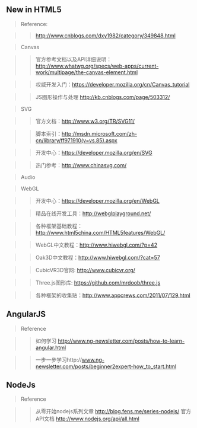 
## New in HTML5

> Reference:

>>http://www.cnblogs.com/dxy1982/category/349848.html

> Canvas 

>>官方参考文档以及API详细说明：http://www.whatwg.org/specs/web-apps/current-work/multipage/the-canvas-element.html

>>权威开发入门：https://developer.mozilla.org/cn/Canvas_tutorial

>>JS图形操作与处理 http://kb.cnblogs.com/page/503312/

> SVG

>>官方文档：http://www.w3.org/TR/SVG11/

>>脚本索引：http://msdn.microsoft.com/zh-cn/library/ff971910(v=vs.85).aspx

>>开发中心：https://developer.mozilla.org/en/SVG

>>热门参考：http://www.chinasvg.com/

> Audio

> WebGL

>>开发中心：https://developer.mozilla.org/en/WebGL

>>精品在线开发工具：http://webglplayground.net/

>>各种框架基础教程：http://www.html5china.com/HTML5features/WebGL/

>>WebGL中文教程：http://www.hiwebgl.com/?p=42

>>Oak3D中文教程：http://www.hiwebgl.com/?cat=57

>>CubicVR3D官网: http://www.cubicvr.org/

>>Three.js图形库: https://github.com/mrdoob/three.js

>>各种框架的收集贴：http://www.appcrews.com/2011/07/129.html

## AngularJS

> Reference

>>如何学习 http://www.ng-newsletter.com/posts/how-to-learn-angular.html

>>一步一步学习http://www.ng-newsletter.com/posts/beginner2expert-how_to_start.html

## NodeJs

> Reference

>> 从零开始nodejs系列文章 http://blog.fens.me/series-nodejs/
>> 官方API文档 http://www.nodejs.org/api/all.html



